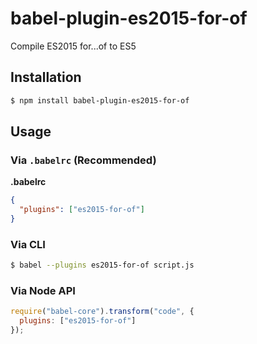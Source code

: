 # babel-plugin-es2015-for-of

Compile ES2015 for...of to ES5

## Installation

```sh
$ npm install babel-plugin-es2015-for-of
```

## Usage

### Via `.babelrc` (Recommended)

**.babelrc**

```json
{
  "plugins": ["es2015-for-of"]
}
```

### Via CLI

```sh
$ babel --plugins es2015-for-of script.js
```

### Via Node API

```javascript
require("babel-core").transform("code", {
  plugins: ["es2015-for-of"]
});
```
